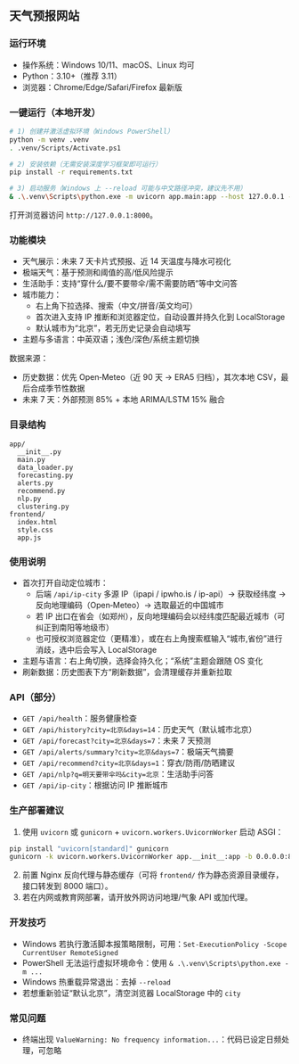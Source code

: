 ## 天气预报网站

### 运行环境
- 操作系统：Windows 10/11、macOS、Linux 均可
- Python：3.10+（推荐 3.11）
- 浏览器：Chrome/Edge/Safari/Firefox 最新版

### 一键运行（本地开发）
```bash
# 1) 创建并激活虚拟环境（Windows PowerShell）
python -m venv .venv
. .venv/Scripts/Activate.ps1

# 2) 安装依赖（无需安装深度学习框架即可运行）
pip install -r requirements.txt

# 3) 启动服务（Windows 上 --reload 可能与中文路径冲突，建议先不用）
& .\.venv\Scripts\python.exe -m uvicorn app.main:app --host 127.0.0.1 --port 8000
```

打开浏览器访问 `http://127.0.0.1:8000`。

### 功能模块
- 天气展示：未来 7 天卡片式预报、近 14 天温度与降水可视化
- 极端天气：基于预测和阈值的高/低风险提示
- 生活助手：支持“穿什么/要不要带伞/需不需要防晒”等中文问答
- 城市能力：
  - 右上角下拉选择、搜索（中文/拼音/英文均可）
  - 首次进入支持 IP 推断和浏览器定位，自动设置并持久化到 LocalStorage
  - 默认城市为“北京”，若无历史记录会自动填写
- 主题与多语言：中英双语；浅色/深色/系统主题切换

数据来源：
- 历史数据：优先 Open‑Meteo（近 90 天 → ERA5 归档），其次本地 CSV，最后合成季节性数据
- 未来 7 天：外部预测 85% + 本地 ARIMA/LSTM 15% 融合

### 目录结构
```
app/
  __init__.py
  main.py
  data_loader.py
  forecasting.py
  alerts.py
  recommend.py
  nlp.py
  clustering.py
frontend/
  index.html
  style.css
  app.js
```

### 使用说明
- 首次打开自动定位城市：
  - 后端 `/api/ip-city` 多源 IP（ipapi / ipwho.is / ip-api）→ 获取经纬度 → 反向地理编码（Open‑Meteo）→ 选取最近的中国城市
  - 若 IP 出口在省会（如郑州），反向地理编码会以经纬度匹配最近城市（可纠正到南阳等地级市）
  - 也可授权浏览器定位（更精准），或在右上角搜索框输入“城市,省份”进行消歧，选中后会写入 LocalStorage
- 主题与语言：右上角切换，选择会持久化；“系统”主题会跟随 OS 变化
- 刷新数据：历史图表下方“刷新数据”，会清理缓存并重新拉取

### API（部分）
- `GET /api/health`：服务健康检查
- `GET /api/history?city=北京&days=14`：历史天气（默认城市北京）
- `GET /api/forecast?city=北京&days=7`：未来 7 天预测
- `GET /api/alerts/summary?city=北京&days=7`：极端天气摘要
- `GET /api/recommend?city=北京&days=1`：穿衣/防雨/防晒建议
- `GET /api/nlp?q=明天要带伞吗&city=北京`：生活助手问答
- `GET /api/ip-city`：根据访问 IP 推断城市

### 生产部署建议
1) 使用 `uvicorn` 或 `gunicorn` + `uvicorn.workers.UvicornWorker` 启动 ASGI：
```bash
pip install "uvicorn[standard]" gunicorn
gunicorn -k uvicorn.workers.UvicornWorker app.__init__:app -b 0.0.0.0:8000 --workers 2 --threads 8
```
2) 前置 Nginx 反向代理与静态缓存（可将 `frontend/` 作为静态资源目录缓存，接口转发到 8000 端口）。
3) 若在内网或教育网部署，请开放外网访问地理/气象 API 或加代理。

### 开发技巧
- Windows 若执行激活脚本报策略限制，可用：`Set-ExecutionPolicy -Scope CurrentUser RemoteSigned`
- PowerShell 无法运行虚拟环境命令：使用 `& .\.venv\Scripts\python.exe -m ...`
- Windows 热重载异常退出：去掉 `--reload`
- 若想重新验证“默认北京”，清空浏览器 LocalStorage 中的 `city`

### 常见问题
- 终端出现 `ValueWarning: No frequency information...`：代码已设定日频处理，可忽略
